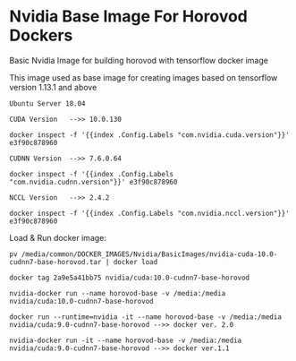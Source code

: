 # Nvidia Base Image For Horovod Dockers

Basic Nvidia Image for building horovod with tensorflow docker image

This image used as base image for creating images based on tensorflow version 1.13.1 and above

```
Ubuntu Server 18.04

CUDA Version   -->> 10.0.130

docker inspect -f '{{index .Config.Labels "com.nvidia.cuda.version"}}' e3f90c878960

CUDNN Version  -->> 7.6.0.64

docker inspect -f '{{index .Config.Labels "com.nvidia.cudnn.version"}}' e3f90c878960

NCCL Version   -->> 2.4.2

docker inspect -f '{{index .Config.Labels "com.nvidia.nccl.version"}}' e3f90c878960

```

Load & Run docker image:

```
pv /media/common/DOCKER_IMAGES/Nvidia/BasicImages/nvidia-cuda-10.0-cudnn7-base-horovod.tar | docker load

docker tag 2a9e5a41bb75 nvidia/cuda:10.0-cudnn7-base-horovod

nvidia-docker run --name horovod-base -v /media:/media nvidia/cuda:10.0-cudnn7-base-horovod

docker run --runtime=nvidia -it --name horovod-base -v /media:/media nvidia/cuda:9.0-cudnn7-base-horovod -->> docker ver. 2.0

nvidia-docker run -it --name horovod-base -v /media:/media nvidia/cuda:9.0-cudnn7-base-horovod -->> docker ver.1.1

```
